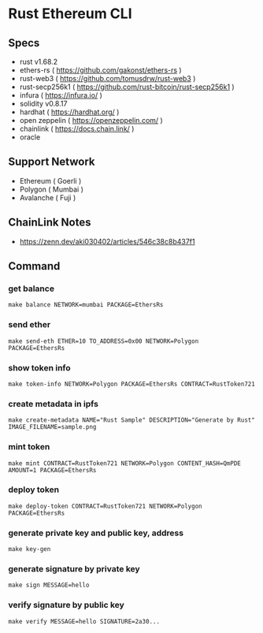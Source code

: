# Rust Ethereum CLI

## Specs

- rust v1.68.2
- ethers-rs ( https://github.com/gakonst/ethers-rs )
- rust-web3 ( https://github.com/tomusdrw/rust-web3 )
- rust-secp256k1 ( https://github.com/rust-bitcoin/rust-secp256k1 )
- infura ( https://infura.io/ )
- solidity v0.8.17
- hardhat ( https://hardhat.org/ )
- open zeppelin ( https://openzeppelin.com/ )
- chainlink ( https://docs.chain.link/ )
- oracle

## Support Network
- Ethereum ( Goerli )
- Polygon ( Mumbai )
- Avalanche ( Fuji )

## ChainLink Notes

- https://zenn.dev/aki030402/articles/546c38c8b437f1

## Command

### get balance

```
make balance NETWORK=mumbai PACKAGE=EthersRs
```

### send ether

```
make send-eth ETHER=10 TO_ADDRESS=0x00 NETWORK=Polygon PACKAGE=EthersRs
```

### show token info

```
make token-info NETWORK=Polygon PACKAGE=EthersRs CONTRACT=RustToken721
```

### create metadata in ipfs

```
make create-metadata NAME="Rust Sample" DESCRIPTION="Generate by Rust" IMAGE_FILENAME=sample.png
```

### mint token

```
make mint CONTRACT=RustToken721 NETWORK=Polygon CONTENT_HASH=QmPDE AMOUNT=1 PACKAGE=EthersRs
```

### deploy token

```
make deploy-token CONTRACT=RustToken721 NETWORK=Polygon PACKAGE=EthersRs
```

### generate private key and public key, address

```
make key-gen
```

### generate signature by private key

```
make sign MESSAGE=hello
```

### verify signature by public key

```
make verify MESSAGE=hello SIGNATURE=2a30...
```